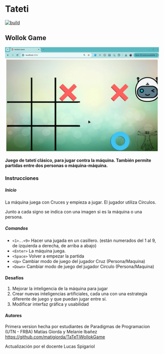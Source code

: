 # Tateti

[![build](https://github.com/wollok/Tateti-Game/actions/workflows/ci.yml/badge.svg)](https://github.com/wollok/Tateti-Game/actions/workflows/ci.yml)

## Wollok Game

![Demo](./videos/tateti.gif)

**Juego de tatetí clásico, para jugar contra la máquina.
También permite partidas entre dos personas o máquina-máquina.** 

### Instrucciones

##### Inicio
La máquina juega con Cruces y empieza a jugar. El jugador utiliza Círculos. 

Junto a cada signo se indica con una imagen si es la máquina o una persona.  

##### Comandos

- `<1>..<9>` Hacer una jugada en un casillero. (están numerados del 1 al 9, de izquierda a derecha, de arriba a abajo)
- `<Enter>` La máquina juega.
- `<Space>` Volver a empezar la partida 
- `<Up>` Cambiar modo de juego del jugador Cruz (Persona/Maquina) 
- `<Down>` Cambiar modo de juego del jugador Circulo (Persona/Maquina)

#### Desafíos

1) Mejorar la inteligencia de la máquina para jugar
2) Crear nuevas inteligencias artificiales, cada una con una estrategia diferente de juego y que puedan jugar entre sí.
3) Modificar interfaz gráfica y usabilidad

#### Autores

Primera version hecha por estudiantes de Paradigmas de Programacion (UTN - FRBA) Matías Giorda y Melanie Ibañez
https://github.com/matigiorda/TaTeTiWollokGame

Actualización por el docente Lucas Spigariol